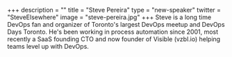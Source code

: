 +++
description = ""
title = "Steve Pereira"
type = "new-speaker"
twitter = "SteveElsewhere"
image = "steve-pereira.jpg"
+++
Steve is a long time DevOps fan and organizer of Toronto's largest DevOps meetup and DevOps Days Toronto. He's been working in process automation since 2001, most recently a SaaS founding CTO and now founder of Visible (vzbl.io) helping teams level up with DevOps.